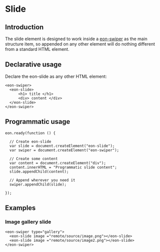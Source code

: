 # Slide

## Introduction

The slide element is designed to work inside a [eon-swiper](/vimlet/VimletComet/master/docs/release/index.html#!version=1.0.0&mode=tutorial&file=entries%2FComponents%2FSwiper.md) as the main structure item, so appended on any other element will do nothing different from a standard HTML element. 

## Declarative usage

Declare the eon-slide as any other HTML element:

``` [html]
<eon-swiper>
  <eon-slide>
      <h1> title </h1>
      <div> content </div>
  </eon-slide>
</eon-swiper>
```

## Programmatic usage
``` [javascript]
eon.ready(function () {

  // Create eon-slide
  var slide = document.createElement("eon-slide");
  var swiper = document.createElement("eon-swiper");

  // Create some content
  var content = document.createElement("div");
  content.innerHTML = "Programmatic slide content";
  slide.appendChild(content);  

  // Append wherever you need it
  swiper.appendChild(slide);

});
```
## Examples
### Image gallery slide

``` [html]
<eon-swiper type="gallery">
  <eon-slide image ="remote/source/image.png"></eon-slide>
  <eon-slide image ="remote/source/image2.png"></eon-slide>
</eon-swiper>
```